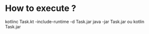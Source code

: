 # How to execute ?

kotlinc Task.kt -include-runtime -d Task.jar
java -jar Task.jar ou kotlin Task.jar